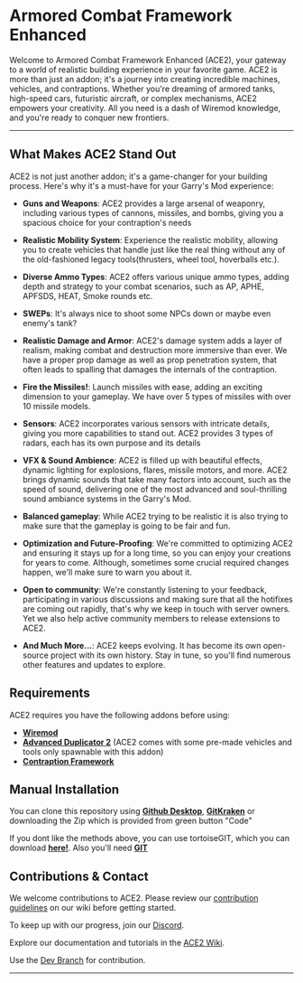 # Armored Combat Framework Enhanced

Welcome to Armored Combat Framework Enhanced (ACE2), your gateway to a world of realistic building experience in your favorite game. ACE2 is more than just an addon; it's a journey into creating incredible machines, vehicles, and contraptions. Whether you're dreaming of armored tanks, high-speed cars, futuristic aircraft, or complex mechanisms, ACE2 empowers your creativity. All you need is a dash of Wiremod knowledge, and you're ready to conquer new frontiers.

<hr>

## What Makes ACE2 Stand Out

ACE2 is not just another addon; it's a game-changer for your building process. Here's why it's a must-have for your Garry's Mod experience:

- **Guns and Weapons**: ACE2 provides a large arsenal of weaponry, including various types of cannons, missiles, and bombs, giving you a spacious choice for your contraption's needs

- **Realistic Mobility System**: Experience the realistic mobility, allowing you to create vehicles that handle just like the real thing without any of the old-fashioned legacy tools(thrusters, wheel tool, hoverballs etc.).

- **Diverse Ammo Types**: ACE2 offers various unique ammo types, adding depth and strategy to your combat scenarios, such as AP, APHE, APFSDS, HEAT, Smoke rounds etc.

- **SWEPs**: It's always nice to shoot some NPCs down or maybe even enemy's tank?

- **Realistic Damage and Armor**: ACE2's damage system adds a layer of realism, making combat and destruction more immersive than ever. We have a proper prop damage as well as prop penetration system, that often leads to spalling that damages the internals of the contraption.

- **Fire the Missiles!**: Launch missiles with ease, adding an exciting dimension to your gameplay. We have over 5 types of missiles with over 10 missile models.

- **Sensors**: ACE2 incorporates various sensors with intricate details, giving you more capabilities to stand out. ACE2 provides 3 types of radars, each has its own purpose and its details

- **VFX & Sound Ambience**: ACE2 is filled up with beautiful effects, dynamic lighting for explosions, flares, missile motors, and more. ACE2 brings dynamic sounds that take many factors into account, such as the speed of sound, delivering one of the most advanced and soul-thrilling sound ambiance systems in the Garry's Mod.

- **Balanced gameplay**: While ACE2 trying to be realistic it is also trying to make sure that the gameplay is going to be fair and fun.

- **Optimization and Future-Proofing**: We're committed to optimizing ACE2 and ensuring it stays up for a long time, so you can enjoy your creations for years to come. Although, sometimes some crucial required changes happen, we'll make sure to warn you about it.

- **Open to community**: We're constantly listening to your feedback, participating in various discussions and making sure that all the hotifixes are coming out rapidly, that's why we keep in touch with server owners. Yet we also help active community members to release extensions to ACE2.

- **And Much More...**: ACE2 keeps evolving. It has become its own open-source project with its own history. Stay in tune, so you'll find numerous other features and updates to explore.


## Requirements

ACE2 requires you have the following addons before using:

* **[Wiremod](https://steamcommunity.com/workshop/filedetails/?id=160250458)** 
* **[Advanced Duplicator 2](https://steamcommunity.com/sharedfiles/filedetails/?id=773402917&searchtext=advanced+duplicator)** (ACE2 comes with some pre-made vehicles and tools only spawnable with this addon)
* **[Contraption Framework](https://steamcommunity.com/sharedfiles/filedetails/?id=3154971187)**

## Manual Installation

You can clone this repository using **[Github Desktop](https://desktop.github.com/)**, **[GitKraken](https://www.gitkraken.com/)**  or downloading the Zip which is provided from green button "Code"

If you dont like the methods above, you can use tortoiseGIT, which you can download **[here!](https://tortoisegit.org/)**. Also you'll need **[GIT](https://git-scm.com/downloads)**

## Contributions & Contact

We welcome contributions to ACE2. Please review our [contribution guidelines](https://github.com/CosmicStar98/ArmoredCombatEnhanced/wiki/General-Coding-and-Style-Guidelines) on our wiki before getting started.

To keep up with our progress, join our [Discord](https://discord.gg/s3ejVEKpnB).

Explore our documentation and tutorials in the [ACE2 Wiki](https://github.com/CosmicStar98/ArmoredCombatEnhanced/wiki).

Use the [Dev Branch](https://github.com/CosmicStar98/ArmoredCombatEnhanced/tree/dev) for contribution.


<hr>